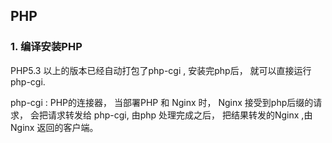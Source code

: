## PHP

### 1. 编译安装PHP
  PHP5.3 以上的版本已经自动打包了php-cgi , 安装完php后， 就可以直接运行 php-cgi.
  
  php-cgi : PHP的连接器， 当部署PHP 和 Nginx 时， Nginx 接受到php后缀的请求， 会把请求转发给 php-cgi, 由php 处理完成之后， 把结果转发的Nginx ,由 Nginx 返回的客户端。
